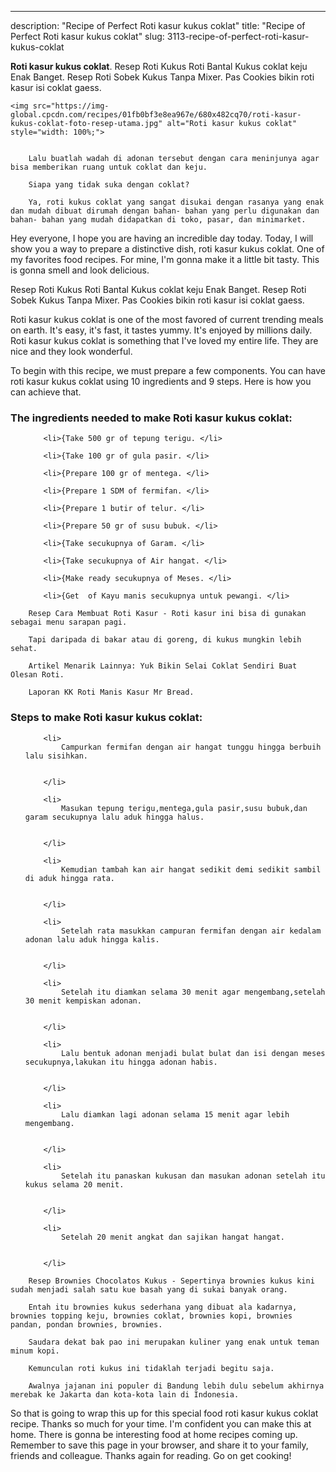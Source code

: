 ---
description: "Recipe of Perfect Roti kasur kukus coklat"
title: "Recipe of Perfect Roti kasur kukus coklat"
slug: 3113-recipe-of-perfect-roti-kasur-kukus-coklat

<p>
	<strong>Roti kasur kukus coklat</strong>. 
	Resep Roti Kukus Roti Bantal Kukus coklat keju Enak Banget. Resep Roti Sobek Kukus Tanpa Mixer. Pas Cookies bikin roti kasur isi coklat gaess.
</p>
<p>
	
	<img src="https://img-global.cpcdn.com/recipes/01fb0bf3e8ea967e/680x482cq70/roti-kasur-kukus-coklat-foto-resep-utama.jpg" alt="Roti kasur kukus coklat" style="width: 100%;">
	
	
		Lalu buatlah wadah di adonan tersebut dengan cara meninjunya agar bisa memberikan ruang untuk coklat dan keju.
	
		Siapa yang tidak suka dengan coklat?
	
		Ya, roti kukus coklat yang sangat disukai dengan rasanya yang enak dan mudah dibuat dirumah dengan bahan- bahan yang perlu digunakan dan bahan- bahan yang mudah didapatkan di toko, pasar, dan minimarket.
	
</p>
<p>
	Hey everyone, I hope you are having an incredible day today. Today, I will show you a way to prepare a distinctive dish, roti kasur kukus coklat. One of my favorites food recipes. For mine, I'm gonna make it a little bit tasty. This is gonna smell and look delicious.
</p>
	
<p>
	Resep Roti Kukus Roti Bantal Kukus coklat keju Enak Banget. Resep Roti Sobek Kukus Tanpa Mixer. Pas Cookies bikin roti kasur isi coklat gaess.
</p>
<p>
	Roti kasur kukus coklat is one of the most favored of current trending meals on earth. It's easy, it's fast, it tastes yummy. It's enjoyed by millions daily. Roti kasur kukus coklat is something that I've loved my entire life. They are nice and they look wonderful.
</p>

<p>
To begin with this recipe, we must prepare a few components. You can have roti kasur kukus coklat using 10 ingredients and 9 steps. Here is how you can achieve that.
</p>

<h3>The ingredients needed to make Roti kasur kukus coklat:</h3>

<ol>
	
		<li>{Take 500 gr of tepung terigu. </li>
	
		<li>{Take 100 gr of gula pasir. </li>
	
		<li>{Prepare 100 gr of mentega. </li>
	
		<li>{Prepare 1 SDM of fermifan. </li>
	
		<li>{Prepare 1 butir of telur. </li>
	
		<li>{Prepare 50 gr of susu bubuk. </li>
	
		<li>{Take secukupnya of Garam. </li>
	
		<li>{Take secukupnya of Air hangat. </li>
	
		<li>{Make ready secukupnya of Meses. </li>
	
		<li>{Get  of Kayu manis secukupnya untuk pewangi. </li>
	
</ol>
<p>
	
		Resep Cara Membuat Roti Kasur - Roti kasur ini bisa di gunakan sebagai menu sarapan pagi.
	
		Tapi daripada di bakar atau di goreng, di kukus mungkin lebih sehat.
	
		Artikel Menarik Lainnya: Yuk Bikin Selai Coklat Sendiri Buat Olesan Roti.
	
		Laporan KK Roti Manis Kasur Mr Bread.
	
</p>

<h3>Steps to make Roti kasur kukus coklat:</h3>

<ol>
	
		<li>
			Campurkan fermifan dengan air hangat tunggu hingga berbuih lalu sisihkan.
			
			
		</li>
	
		<li>
			Masukan tepung terigu,mentega,gula pasir,susu bubuk,dan garam secukupnya lalu aduk hingga halus.
			
			
		</li>
	
		<li>
			Kemudian tambah kan air hangat sedikit demi sedikit sambil di aduk hingga rata.
			
			
		</li>
	
		<li>
			Setelah rata masukkan campuran fermifan dengan air kedalam adonan lalu aduk hingga kalis.
			
			
		</li>
	
		<li>
			Setelah itu diamkan selama 30 menit agar mengembang,setelah 30 menit kempiskan adonan.
			
			
		</li>
	
		<li>
			Lalu bentuk adonan menjadi bulat bulat dan isi dengan meses secukupnya,lakukan itu hingga adonan habis.
			
			
		</li>
	
		<li>
			Lalu diamkan lagi adonan selama 15 menit agar lebih mengembang.
			
			
		</li>
	
		<li>
			Setelah itu panaskan kukusan dan masukan adonan setelah itu kukus selama 20 menit.
			
			
		</li>
	
		<li>
			Setelah 20 menit angkat dan sajikan hangat hangat.
			
			
		</li>
	
</ol>

<p>
	
		Resep Brownies Chocolatos Kukus - Sepertinya brownies kukus kini sudah menjadi salah satu kue basah yang di sukai banyak orang.
	
		Entah itu brownies kukus sederhana yang dibuat ala kadarnya, brownies topping keju, brownies coklat, brownies kopi, brownies pandan, pondan brownies, brownies.
	
		Saudara dekat bak pao ini merupakan kuliner yang enak untuk teman minum kopi.
	
		Kemunculan roti kukus ini tidaklah terjadi begitu saja.
	
		Awalnya jajanan ini populer di Bandung lebih dulu sebelum akhirnya merebak ke Jakarta dan kota-kota lain di Indonesia.
	
</p>

<p>
	So that is going to wrap this up for this special food roti kasur kukus coklat recipe. Thanks so much for your time. I'm confident you can make this at home. There is gonna be interesting food at home recipes coming up. Remember to save this page in your browser, and share it to your family, friends and colleague. Thanks again for reading. Go on get cooking!
</p>
